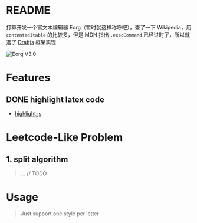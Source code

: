 # README
打算开发一个富文本编辑器 Eorg（暂时就这样称呼吧），查了一下 Wikipedia，用 `contenteditable` 的比较多，但是 MDN 指出 `.execCommand`
已经过时了，所以就选了 [Draftjs](https://github.com/facebook/draft-js) 框架实现

![Eorg V3.0](https://i.imgur.com/6vulMab.png)

# Features

## DONE highlight latex code

   - [highlight.js](https://github.com/highlightjs/highlight.js)

# Leetcode-Like Problem

## 1. split algorithm

> ... // TODO


# Usage

> Just support one style per letter